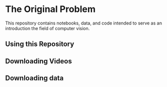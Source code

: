 # The Original Problem

This repository contains notebooks, data, and code intended to serve as an introduction the field of computer vision. 

## Using this Repository

## Downloading Videos

## Downloading data